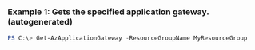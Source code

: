 
### Example 1: Gets the specified application gateway. (autogenerated)
```powershell
PS C:\> Get-AzApplicationGateway -ResourceGroupName MyResourceGroup


